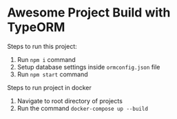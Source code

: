 # Awesome Project Build with TypeORM

Steps to run this project:

1. Run `npm i` command
2. Setup database settings inside `ormconfig.json` file
3. Run `npm start` command

Steps to run project in docker

1. Navigate to root directory of projects
2. Run the command `docker-compose up --build`
